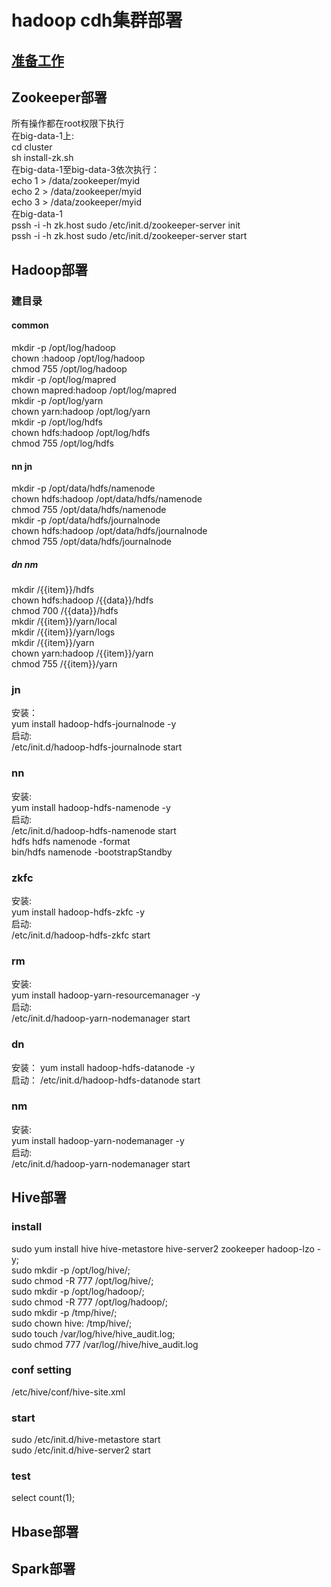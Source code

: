 # hadoop cdh集群部署

## [准备工作](docs/prepare.md)
## Zookeeper部署
所有操作都在root权限下执行  
在big-data-1上:  
cd cluster  
sh install-zk.sh  
在big-data-1至big-data-3依次执行：  
echo 1 >  /data/zookeeper/myid    
echo 2 >  /data/zookeeper/myid    
echo 3 >  /data/zookeeper/myid    
在big-data-1  
pssh -i -h zk.host sudo /etc/init.d/zookeeper-server init  
pssh -i -h zk.host sudo /etc/init.d/zookeeper-server start  

## Hadoop部署
### 建目录
#### common  
mkdir -p /opt/log/hadoop  
chown :hadoop /opt/log/hadoop  
chmod 755  /opt/log/hadoop  
mkdir -p /opt/log/mapred  
chown mapred:hadoop /opt/log/mapred  
mkdir -p /opt/log/yarn  
chown yarn:hadoop /opt/log/yarn  
mkdir -p /opt/log/hdfs  
chown hdfs:hadoop /opt/log/hdfs  
chmod 755 /opt/log/hdfs  

#### nn jn  
mkdir -p /opt/data/hdfs/namenode  
chown hdfs:hadoop /opt/data/hdfs/namenode  
chmod 755 /opt/data/hdfs/namenode  
mkdir -p /opt/data/hdfs/journalnode  
chown hdfs:hadoop /opt/data/hdfs/journalnode  
chmod 755 /opt/data/hdfs/journalnode  

##### dn nm  
mkdir  /{{item}}/hdfs  
chown hdfs:hadoop /{{data}}/hdfs  
chmod 700  /{{data}}/hdfs  
mkdir /{{item}}/yarn/local  
mkdir /{{item}}/yarn/logs  
mkdir /{{item}}/yarn  
chown yarn:hadoop /{{item}}/yarn  
chmod 755 /{{item}}/yarn  

### jn
安装：  
yum install hadoop-hdfs-journalnode -y  
启动:  
/etc/init.d/hadoop-hdfs-journalnode start  

### nn 
安装:  
yum install hadoop-hdfs-namenode -y  
启动:  
/etc/init.d/hadoop-hdfs-namenode start  
hdfs hdfs namenode -format  
bin/hdfs namenode  -bootstrapStandby  

### zkfc  
安装:  
yum install hadoop-hdfs-zkfc -y  
启动:  
/etc/init.d/hadoop-hdfs-zkfc start  

### rm  
安装:  
yum install hadoop-yarn-resourcemanager -y  
启动:  
/etc/init.d/hadoop-yarn-nodemanager start  

### dn  
安装： 
yum install hadoop-hdfs-datanode -y  
启动： 
/etc/init.d/hadoop-hdfs-datanode start  

### nm 
安装:   
yum install hadoop-yarn-nodemanager -y  
启动:  
/etc/init.d/hadoop-yarn-nodemanager start  


## Hive部署
### install
sudo yum install hive hive-metastore hive-server2 zookeeper hadoop-lzo -y;  
sudo mkdir -p /opt/log/hive/;  
sudo chmod -R 777 /opt/log/hive/;  
sudo mkdir -p /opt/log/hadoop/;  
sudo chmod -R 777 /opt/log/hadoop/;  
sudo mkdir -p /tmp/hive/;  
sudo chown hive: /tmp/hive/;  
sudo touch /var/log/hive/hive_audit.log;  
sudo chmod 777 /var/log//hive/hive_audit.log  

### conf setting 
/etc/hive/conf/hive-site.xml

### start
sudo /etc/init.d/hive-metastore start  
sudo /etc/init.d/hive-server2 start

### test
select count(1);

## Hbase部署

## Spark部署



